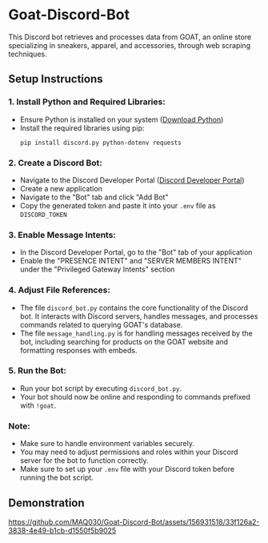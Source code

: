 # Goat-Discord-Bot

This Discord bot retrieves and processes data from GOAT, an online store specializing in sneakers, apparel, and accessories, through web scraping techniques.

## Setup Instructions

### 1. Install Python and Required Libraries:
   - Ensure Python is installed on your system ([Download Python](https://www.python.org/))
   - Install the required libraries using pip:
     ```
     pip install discord.py python-dotenv requests
     ```

### 2. Create a Discord Bot:
   - Navigate to the Discord Developer Portal ([Discord Developer Portal](https://discord.com/developers/applications))
   - Create a new application
   - Navigate to the "Bot" tab and click "Add Bot"
   - Copy the generated token and paste it into your `.env` file as `DISCORD_TOKEN`

### 3. Enable Message Intents:
   - In the Discord Developer Portal, go to the "Bot" tab of your application
   - Enable the "PRESENCE INTENT" and "SERVER MEMBERS INTENT" under the "Privileged Gateway Intents" section

### 4. Adjust File References:
   - The file `discord_bot.py` contains the core functionality of the Discord bot. It interacts with Discord servers, handles messages, and processes commands related to querying GOAT's database.
   - The file `message_handling.py` is for handling messages received by the bot, including searching for products on the GOAT website and formatting responses with embeds.
   
### 5. Run the Bot:
   - Run your bot script by executing `discord_bot.py`.
   - Your bot should now be online and responding to commands prefixed with `!goat`.

### Note:
- Make sure to handle environment variables securely.
- You may need to adjust permissions and roles within your Discord server for the bot to function correctly.
- Make sure to set up your `.env` file with your Discord token before running the bot script.
  
## Demonstration 

https://github.com/MAQ030/Goat-Discord-Bot/assets/156931518/33f126a2-3838-4e49-b1cb-d1550f5b9025


